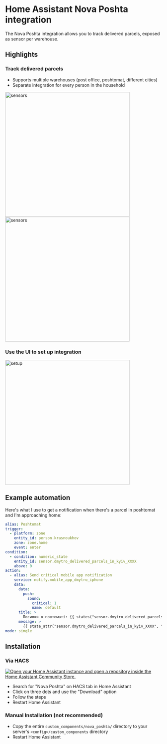 # Home Assistant Nova Poshta integration

The Nova Poshta integration allows you to track delivered parcels, exposed as sensor per warehouse.

## Highlights

### Track delivered parcels

- Supports multiple warehouses (post office, poshtomat, different cities)
- Separate integration for every person in the household

<img src="https://github.com/krasnoukhov/homeassistant-nova-poshta/assets/944286/9d41505b-087b-49b1-ad63-c84401096459" alt="sensors" width="400">
<br>
<img src="https://github.com/krasnoukhov/homeassistant-nova-poshta/assets/944286/c88a9f39-d2a3-441e-a501-c0223a0cc9b5" alt="sensors" width="400">

### Use the UI to set up integration

<img src="https://github.com/krasnoukhov/homeassistant-nova-poshta/assets/944286/ff42b312-6758-4c40-80b3-eed8cdda9596" alt="setup" width="400">

## Example automation

Here's what I use to get a notification when there's a parcel in poshtomat and I'm approaching home:

```yml
alias: Poshtomat
trigger:
  - platform: zone
    entity_id: person.krasnoukhov
    zone: zone.home
    event: enter
condition:
  - condition: numeric_state
    entity_id: sensor.dmytro_delivered_parcels_in_kyiv_XXXX
    above: 0
action:
  - alias: Send critical mobile app notification
    service: notify.mobile_app_dmytro_iphone
    data:
      data:
        push:
          sound:
            critical: 1
            name: default
      title: >
        Посилки в поштоматі: {{ states("sensor.dmytro_delivered_parcels_in_kyiv_XXXX") }}шт
      message: >
        {{ state_attr("sensor.dmytro_delivered_parcels_in_kyiv_XXXX", "parcels") | join("\n") }}
mode: single
```

## Installation

### Via HACS

[![Open your Home Assistant instance and open a repository inside the Home Assistant Community Store.](https://my.home-assistant.io/badges/hacs_repository.svg)](https://my.home-assistant.io/redirect/hacs_repository/?owner=krasnoukhov&repository=homeassistant-nova-poshta&category=Integration)

* Search for "Nova Poshta" on HACS tab in Home Assistant
* Click on three dots and use the "Download" option
* Follow the steps
* Restart Home Assistant

### Manual Installation (not recommended)

* Copy the entire `custom_components/nova_poshta/` directory to your server's `<config>/custom_components` directory
* Restart Home Assistant

